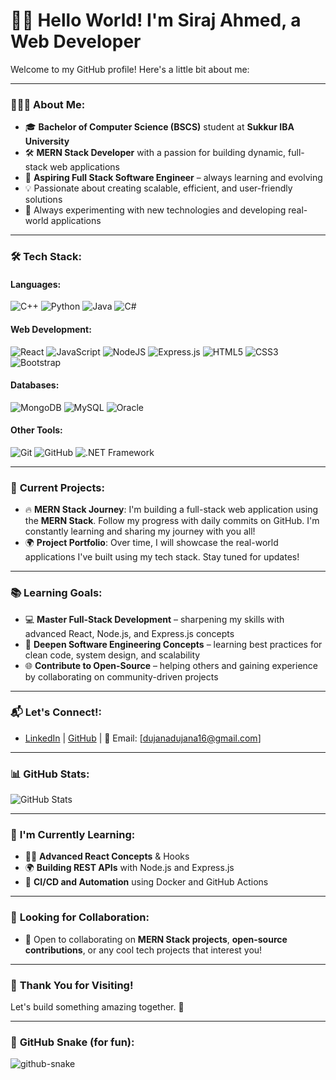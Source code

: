 # 👋🏼 **Hello World! I'm Siraj Ahmed, a Web Developer**

Welcome to my GitHub profile! Here's a little bit about me:

---

### 👨🏼‍💻 **About Me**:

* 🎓 **Bachelor of Computer Science (BSCS)** student at **Sukkur IBA University**
* 🛠️ **MERN Stack Developer** with a passion for building dynamic, full-stack web applications
* 🌱 **Aspiring Full Stack Software Engineer** – always learning and evolving
* 💡 Passionate about creating scalable, efficient, and user-friendly solutions
* 🔧 Always experimenting with new technologies and developing real-world applications

---

### 🛠️ **Tech Stack**:

#### **Languages**:

![C++](https://img.shields.io/badge/C%2B%2B-%2300599C.svg?style=for-the-badge\&logo=c%2B%2B\&logoColor=white) ![Python](https://img.shields.io/badge/Python-%2314354C.svg?style=for-the-badge\&logo=python\&logoColor=white) ![Java](https://img.shields.io/badge/Java-%23ED8B00.svg?style=for-the-badge\&logo=openjdk\&logoColor=white) ![C#](https://img.shields.io/badge/C%23-%23239120.svg?style=for-the-badge\&logo=csharp\&logoColor=white)

#### **Web Development**:

![React](https://img.shields.io/badge/react-%2320232a.svg?style=for-the-badge\&logo=react\&logoColor=%2361DAFB) ![JavaScript](https://img.shields.io/badge/JavaScript-%23F7DF1E.svg?style=for-the-badge\&logo=javascript\&logoColor=white) ![NodeJS](https://img.shields.io/badge/node.js-6DA55F?style=for-the-badge\&logo=node.js\&logoColor=white) ![Express.js](https://img.shields.io/badge/express.js-%23404d59.svg?style=for-the-badge\&logo=express\&logoColor=%2361DAFB) ![HTML5](https://img.shields.io/badge/html5-%23E34F26.svg?style=for-the-badge\&logo=html5\&logoColor=white) ![CSS3](https://img.shields.io/badge/css3-%231572B6.svg?style=for-the-badge\&logo=css3\&logoColor=white) ![Bootstrap](https://img.shields.io/badge/Bootstrap-%23563D7C.svg?style=for-the-badge\&logo=bootstrap\&logoColor=white)

#### **Databases**:

![MongoDB](https://img.shields.io/badge/MongoDB-%234ea94b.svg?style=for-the-badge\&logo=mongodb\&logoColor=white) ![MySQL](https://img.shields.io/badge/MySQL-%2300f?style=for-the-badge\&logo=mysql\&logoColor=white) ![Oracle](https://img.shields.io/badge/Oracle-%23F80000.svg?style=for-the-badge\&logo=oracle\&logoColor=white)

#### **Other Tools**:

![Git](https://img.shields.io/badge/Git-%23F1502F.svg?style=for-the-badge\&logo=git\&logoColor=white) ![GitHub](https://img.shields.io/badge/GitHub-%23121011.svg?style=for-the-badge\&logo=github\&logoColor=white) ![.NET Framework](https://img.shields.io/badge/.NET%20Framework-5C2D91?style=for-the-badge\&logo=.net\&logoColor=white)

---

### 🚀 **Current Projects**:

* 🔥 **MERN Stack Journey**: I'm building a full-stack web application using the **MERN Stack**. Follow my progress with daily commits on GitHub. I'm constantly learning and sharing my journey with you all!
* 🌍 **Project Portfolio**: Over time, I will showcase the real-world applications I've built using my tech stack. Stay tuned for updates!

---

### 📚 **Learning Goals**:

* 💻 **Master Full-Stack Development** – sharpening my skills with advanced React, Node.js, and Express.js concepts
* 🧠 **Deepen Software Engineering Concepts** – learning best practices for clean code, system design, and scalability
* 🌐 **Contribute to Open-Source** – helping others and gaining experience by collaborating on community-driven projects

---

### 📬 **Let's Connect!**:

* [LinkedIn](https://www.linkedin.com/in/siraj-ahmed) | [GitHub](https://github.com/Siraj-Dujana) | 📧 Email: \[[dujanadujana16@gmail.com](mailto:dujanadujana16@gmail.com)]

---

### 📊 **GitHub Stats**:

![GitHub Stats](https://github-readme-stats.vercel.app/api?username=sirajahmed\&show_icons=true\&hide_title=true\&count_private=true\&theme=radical)

---

### 🚀 **I'm Currently Learning**:

* 🧑‍💻 **Advanced React Concepts** & Hooks
* 🌍 **Building REST APIs** with Node.js and Express.js
* 🔧 **CI/CD and Automation** using Docker and GitHub Actions

---

### 👀 **Looking for Collaboration**:

* 💬 Open to collaborating on **MERN Stack projects**, **open-source contributions**, or any cool tech projects that interest you!

---

### 🎉 **Thank You for Visiting!**

Let's build something amazing together. 🚀

---

### 🐍 **GitHub Snake (for fun)**:

<picture>
  <source media="(prefers-color-scheme: dark)" srcset="https://raw.githubusercontent.com/tobiasmeyhoefer/tobiasmeyhoefer/output/github-snake-dark.svg" />
  <source media="(prefers-color-scheme: light)" srcset="https://raw.githubusercontent.com/tobiasmeyhoefer/tobiasmeyhoefer/output/github-snake.svg" />
  <img alt="github-snake" src="https://raw.githubusercontent.com/tobiasmeyhoefer/tobiasmeyhoefer/output/github-snake.svg" />
</picture>

